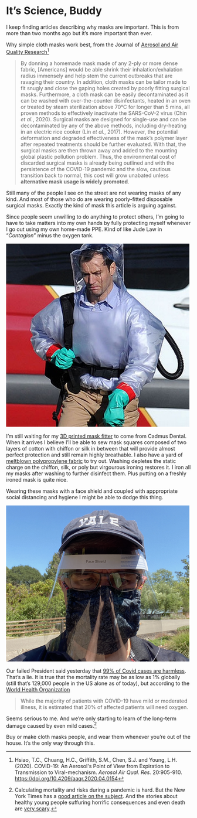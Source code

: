 # It’s Science, Buddy


I keep finding articles describing why masks are important. This is from more than two months ago but it’s more important than ever.

<!--more-->

Why simple cloth masks work best, from the Journal of [Aerosol and Air Quality Research](https://aaqr.org/articles/aaqr-20-04-le-0154)[^1]

[^1]: Hsiao, T.C., Chuang, H.C., Griffith, S.M., Chen, S.J. and Young, L.H.  (2020). COVID-19: An Aerosol's Point of View from Expiration to  Transmission to Viral-mechanism. *Aerosol Air Qual. Res.* 20:905-910. https://doi.org/10.4209/aaqr.2020.04.0154

> By donning a homemade mask made of any 2-ply or more dense fabric, [Americans] would be able shrink their inhalation/exhalation radius immensely and  help stem the current outbreaks that are ravaging their country. In  addition, cloth masks can be tailor made to fit snugly and close the  gaping holes created by poorly fitting surgical masks. Furthermore, a  cloth mask can be easily decontaminated as it can be washed with  over-the-counter disinfectants, heated in an oven or treated by steam  sterilization above 70°C for longer than 5 mins, all proven methods to  effectively inactivate the SARS-CoV-2 virus (Chin *et al.*,  2020). Surgical masks are designed for single-use and can be  decontaminated by any of the above methods, including dry-heating in an  electric rice cooker (Lin *et al.*, 2017). However, the potential deformation and degraded effectiveness of the mask’s polymer layer after repeated treatments should be further evaluated. With that, the surgical masks are then thrown away and added to the mounting global  plastic pollution problem. Thus, the environmental cost of discarded  surgical masks is already being outlined and with the persistence of the COVID-19 pandemic and the slow, cautious transition back to normal,  this cost will grow unabated unless **alternative mask usage is widely  promoted**.

Still many of the people I see on the street are not wearing masks of any kind. And most of those who do are wearing poorly-fitted disposable surgical masks. Exactly the kind of mask this article is arguing against. 

Since people seem unwilling to do anything to protect others, I’m going to have to take matters into my own hands by fully protecting myself whenever I go out using my own home-made PPE. Kind of like Jude Law in “*Contagion*” minus the oxygen tank.

![Jude Law in his home-made PPE from the movie Contagion](/images/judelaw.jpg "Jude Law in “Contagion")

I’m still waiting for my [3D printed mask fitter](https://leo.fm/2020/06/improved/) to come from Cadmus Dental. When it arrives I believe I’ll be able to sew mask squares composed of two layers of cotton with chiffon or silk in between that will provide almost perfect protection and still remain highly breathable. I also have a yard of [meltblown polypropylene fabric](https://www.amazon.com/gp/product/B087PJDPCR/ref=ppx_yo_dt_b_asin_title_o01_s00?ie=UTF8&psc=1) to try out.  Washing depletes the static charge on the chiffon, silk, or poly but virgourous ironing restores it. I iron all my masks after washing to further disinfect them. Plus putting on a freshly ironed mask is quite nice. 

Wearing these masks with a face shield and coupled with apppropriate social distancing and hygiene I might be able to dodge this thing. 

![ Leo wearing ball cap, homemade face mask, and face sheild. ](/images/leoprotected.png "My personal protection equipment")

Our failed President said yesterday that [99% of Covid cases are harmless](https://www.cnn.com/2020/07/05/politics/donald-trump-july-4-coronavirus/index.html). That’s a lie. It is true that the mortality rate may be as low as 1% globally (still that’s 129,000 people in the US alone as of today), but according to the [World Health Organization](https://www.who.int/docs/default-source/coronaviruse/situation-reports/20200416-sitrep-87-covid-19.pdf?sfvrsn=9523115a_2) 

> While the majority of patients with COVID-19 have mild or moderated illness, it is estimated that 20% of affected patients will need oxygen.

Seems serious to me. And we’re only starting to learn of the long-term damage caused by even mild cases.[^2]

[^2]: Calculating mortality and risks during a pandemic is hard. But the New York Times  has a [good article on the subject](https://www.nytimes.com/2020/07/05/us/politics/trump-coronavirus-factcheck.html). And the stories about healthy young people suffuring horrific consequences and even death are [very scary](https://www.hollywoodreporter.com/news/nick-cordero-dead-bullets-broadway-waitress-actor-was-41-1301841).

Buy or make cloth masks people, and wear them whenever you’re out of the house. It’s the only way through this. 

